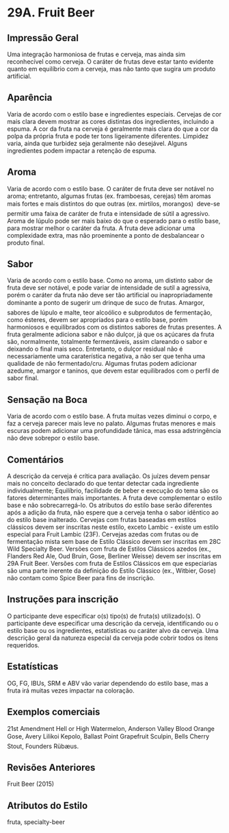 # 29A. Fruit Beer

## Impressão Geral

Uma integração harmoniosa de frutas e cerveja, mas ainda sim reconhecível como cerveja. O caráter de frutas deve estar tanto evidente quanto em equilíbrio com a cerveja, mas não tanto que sugira um produto artificial.

## Aparência

Varia de acordo com o estilo base e ingredientes especiais. Cervejas de cor mais clara devem mostrar as cores distintas dos ingredientes, incluindo a espuma. A cor da fruta na cerveja é geralmente mais clara do que a cor da polpa da própria fruta e pode ter tons ligeiramente diferentes. Limpidez varia, ainda que turbidez seja geralmente não desejável. Alguns ingredientes podem impactar a retenção de espuma.

## Aroma

Varia de acordo com o estilo base. O caráter de fruta deve ser notável no aroma; entretanto, algumas frutas (ex. framboesas, cerejas) têm aromas mais fortes e mais distintos do que outras (ex. mirtilos, morangos)  deve-se permitir uma faixa de caráter de fruta e intensidade de sútil a agressivo. Aroma de lúpulo pode ser mais baixo do que o esperado para o estilo base, para mostrar melhor o caráter da fruta. A fruta deve adicionar uma complexidade extra, mas não proeminente a ponto de desbalancear o produto final.

## Sabor

Varia de acordo com o estilo base. Como no aroma, um distinto sabor de fruta deve ser notável, e pode variar de intensidade de sutil a agressiva, porém o caráter da fruta não deve ser tão artificial ou inapropriadamente dominante a ponto de sugerir um drinque de suco de frutas. Amargor, sabores de lúpulo e malte, teor alcoólico e subprodutos de fermentação, como ésteres, devem ser apropriados para o estilo base, porém harmoniosos e equilibrados com os distintos sabores de frutas presentes. A fruta geralmente adiciona sabor e não dulçor, já que os açúcares da fruta são, normalmente, totalmente fermentáveis, assim clareando o sabor e deixando o final mais seco. Entretanto, o dulçor residual não é necessariamente uma caraterística negativa, a não ser que tenha uma qualidade de não fermentado/cru. Algumas frutas podem adicionar azedume, amargor e taninos, que devem estar equilibrados com o perfil de sabor final.

## Sensação na Boca

Varia de acordo com o estilo base. A fruta muitas vezes diminui o corpo, e faz a cerveja parecer mais leve no palato. Algumas frutas menores e mais escuras podem adicionar uma profundidade tânica, mas essa adstringência não deve sobrepor o estilo base.

## Comentários

A descrição da cerveja é crítica para avaliação. Os juízes devem pensar mais no conceito declarado do que tentar detectar cada ingrediente individualmente; Equilíbrio, facilidade de beber e execução do tema são os fatores determinantes mais importantes. A fruta deve complementar o estilo base e não sobrecarregá-lo. Os atributos do estilo base serão diferentes após a adição da fruta, não espere que a cerveja tenha o sabor idêntico ao do estilo base inalterado. Cervejas com frutas baseadas em estilos clássicos devem ser inscritas neste estilo, exceto Lambic - existe um estilo especial para Fruit Lambic (23F). Cervejas azedas com frutas ou de fermentação mista sem base de Estilo Clássico devem ser inscritas em 28C Wild Specialty Beer. Versões com fruta de Estilos Clássicos azedos (ex., Flanders Red Ale, Oud Bruin, Gose, Berliner Weisse) devem ser inscritas em 29A Fruit Beer. Versões com fruta de Estilos Clássicos em que especiarias são uma parte inerente da definição do Estilo Clássico (ex., Witbier, Gose) não contam como Spice Beer para fins de inscrição.

## Instruções para inscrição

O participante deve especificar o(s) tipo(s) de fruta(s) utilizado(s). O participante deve especificar uma descrição da cerveja, identificando ou o estilo base ou os ingredientes, estatísticas ou caráter alvo da cerveja. Uma descrição geral da natureza especial da cerveja pode cobrir todos os itens requeridos.

## Estatísticas

OG, FG, IBUs, SRM e ABV vão variar dependendo do estilo base, mas a fruta irá muitas vezes impactar na coloração.

## Exemplos comerciais

21st Amendment Hell or High Watermelon, Anderson Valley Blood Orange Gose, Avery Lilikoi Kepolo, Ballast Point Grapefruit Sculpin, Bells Cherry Stout, Founders Rübæus.

## Revisões Anteriores

Fruit Beer (2015)

## Atributos do Estilo

fruta, specialty-beer


